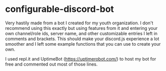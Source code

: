 # configurable-discord-bot

Very hastily made from a bot I created for my youth organization.
I don't recommend using this exactly but using features from it and entering your own channel/role ids, server name, and other customizable entries I left in comments and brackets.
This should make your discord.js experience a lot smoother and I left some example functions that you can use to create your own.

I used repl.it and UptimeBot (https://uptimerobot.com/) to host my bot for free and commented out most of those lines.
